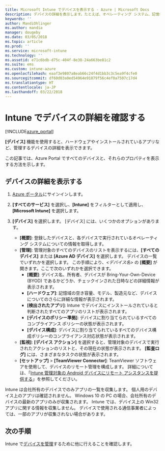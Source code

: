 ```yaml
---
title: Microsoft Intune でデバイスを表示する - Azure | Microsoft Docs
description: デバイスの詳細を表示します。たとえば、オペレーティング システム、記憶域、製造元、モデルなどです。 Azure で Microsoft Intune を使用して、インストールされているアプリのリストを取得したり、コンプライアンス ポリシーを確認したり、TeamViewer をセットアップしたりします。 管理するデバイスのインベントリを表示する作業と似ています。
keywords: ''
author: MandiOhlinger
ms.author: mandia
manager: dougeby
ms.date: 03/05/2018
ms.topic: article
ms.prod: ''
ms.service: microsoft-intune
ms.technology: ''
ms.assetid: e71c6bdb-d75c-404f-8e38-24a663be81c2
ms.suite: ems
ms.custom: intune-azure
ms.openlocfilehash: eaaf3e9807a8eab66c24f4d1bb3c3c5ea9f4cfe0
ms.sourcegitcommit: df60d03a0ed54964e91879f56c4ef0a7507c17d4
ms.translationtype: HT
ms.contentlocale: ja-JP
ms.lasthandoff: 03/22/2018
---
```

# <a name="see-device-details-in-intune"></a>Intune でデバイスの詳細を確認する

[!INCLUDE[azure_portal](./includes/azure_portal.md)]

**[デバイス]** 機能を使用すると、ハードウェアやインストールされているアプリなど、管理するデバイスの詳細を表示できます。 

この記事では、Azure Portal ですべてのデバイスと、それらのプロパティを表示する方法を示します。

## <a name="view-your-device-details"></a>デバイスの詳細を表示する

1. [Azure ポータル](https://portal.azure.com)にサインインします。
2. **[すべてのサービス]** を選択し、**[Intune]** をフィルターとして適用し、**[Microsoft Intune]** を選択します。
3. **[デバイス]** を選択します。 [デバイス] には、いくつかのオプションがあります。

   - **[概要]**: 登録したデバイスと、各デバイスで実行されているオペレーティング システムについての情報を取得します。
   - **[管理]**: 管理対象のすべてのデバイスのリストを表示するには、**[すべてのデバイス]** または **[Azure AD デバイス]** を選択します。
    デバイスの一覧でいずれかを選択します。 この手順により、<*デバイス名*>  の **[概要]** が開きます。ここで次のいずれかを選択できます。
     - **[概要]**: デバイス名、所有者、デバイスが Bring-Your-Own-Device (BYOD) であるかどうか、チェックインされた日時などの詳細情報が表示されます。
     - **[ハードウェア]**: 記憶域の空き容量、モデル、製造元など、デバイスについてのさらに詳細な情報が表示されます。
     - **[検出されたアプリ]**: Intune でデバイスにインストールされていると判断されたすべてのアプリのリストが表示されます。
     - **[デバイスのポリシー準拠]**: デバイスに割り当てられているすべてのコンプライアンス ポリシーの状態が表示されます。
     - **[デバイス構成]**: デバイスに割り当てられているすべてのデバイス構成ポリシーのコンプライアンス対応状態が表示されます。
   - **[監視]**: **[デバイス アクション]** を選択すると、管理対象のデバイスで実行されたアクションのリストと、その現在の状態が表示されます。 **[監査ログ]** には、さまざまなタスクの状態が表示されます。
   - **[セットアップ]** > **[TeamViewer Connector]**: TeamViewer ソフトウェアを使用して、デバイスのリモート管理を構成します。 詳細については、「[Intune 管理対象の Android デバイスにリモート アシスタンスを提供する](device-profile-android-teamviewer.md)」を参照してください。

Intune は会社所有のデバイスでのみアプリの一覧を収集します。 個人用のデバイス上のアプリは確認されません。 Windows 10 の PC の場合、会社所有のデバイスの最新のアプリのみが収集されます。 Intune では、デバイス上の Win32 アプリに関する情報を収集しません。 デバイスで使用される通信事業者によっては、一部のアプリが収集されない場合があります。

## <a name="next-steps"></a>次の手順
Intune で[デバイスを管理](device-management.md)するために他に行えることを確認します。
